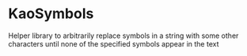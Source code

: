 # KaoSymbols
Helper library to arbitrarily replace symbols in a string with some other characters until none of the specified symbols appear in the text

